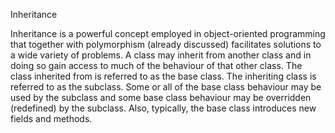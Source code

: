 Inheritance

Inheritance is a powerful concept employed in object-oriented programming that together with polymorphism (already discussed) facilitates solutions to a wide variety of problems. A class may inherit from another class and in doing so gain access to much of the behaviour of that other class.  The class inherited from is referred to as the base class. The inheriting class is referred to as the subclass. Some or all of the base class behaviour may be used by the subclass and some base class behaviour may be overridden (redefined) by the subclass. Also, typically, the base class introduces new fields and methods.
